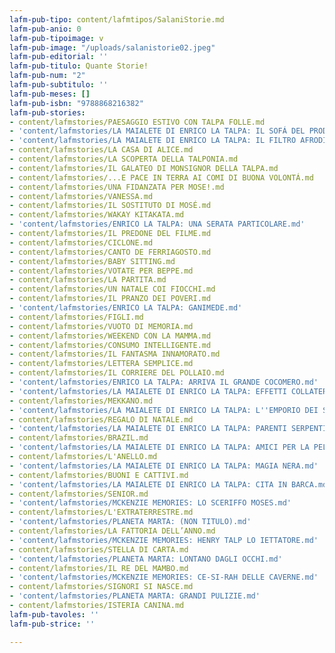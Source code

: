 ```yaml
---
lafm-pub-tipo: content/lafmtipos/SalaniStorie.md
lafm-pub-anio: 0
lafm-pub-tipoimage: v
lafm-pub-image: "/uploads/salanistorie02.jpeg"
lafm-pub-editorial: ''
lafm-pub-titulo: Quante Storie!
lafm-pub-num: "2"
lafm-pub-subtitulo: ''
lafm-pub-meses: []
lafm-pub-isbn: "9788868216382"
lafm-pub-stories:
- content/lafmstories/PAESAGGIO ESTIVO CON TALPA FOLLE.md
- 'content/lafmstories/LA MAIALETE DI ENRICO LA TALPA: IL SOFÁ DEL PRODUCTORE.md'
- 'content/lafmstories/LA MAIALETE DI ENRICO LA TALPA: IL FILTRO AFRODISIACO.md'
- content/lafmstories/LA CASA DI ALICE.md
- content/lafmstories/LA SCOPERTA DELLA TALPONIA.md
- content/lafmstories/IL GALATEO DI MONSIGNOR DELLA TALPA.md
- content/lafmstories/...E PACE IN TERRA AI COMI DI BUONA VOLONTÁ.md
- content/lafmstories/UNA FIDANZATA PER MOSE!.md
- content/lafmstories/VANESSA.md
- content/lafmstories/IL SOSTITUTO DI MOSÉ.md
- content/lafmstories/WAKAY KITAKATA.md
- 'content/lafmstories/ENRICO LA TALPA: UNA SERATA PARTICOLARE.md'
- content/lafmstories/IL PREDONE DEL FILME.md
- content/lafmstories/CICLONE.md
- content/lafmstories/CANTO DE FERRIAGOSTO.md
- content/lafmstories/BABY SITTING.md
- content/lafmstories/VOTATE PER BEPPE.md
- content/lafmstories/LA PARTITA.md
- content/lafmstories/UN NATALE COI FIOCCHI.md
- content/lafmstories/IL PRANZO DEI POVERI.md
- 'content/lafmstories/ENRICO LA TALPA: GANIMEDE.md'
- content/lafmstories/FIGLI.md
- content/lafmstories/VUOTO DI MEMORIA.md
- content/lafmstories/WEEKEND CON LA MAMMA.md
- content/lafmstories/CONSUMO INTELLIGENTE.md
- content/lafmstories/IL FANTASMA INNAMORATO.md
- content/lafmstories/LETTERA SEMPLICE.md
- content/lafmstories/IL CORRIERE DEL POLLAIO.md
- 'content/lafmstories/ENRICO LA TALPA: ARRIVA IL GRANDE COCOMERO.md'
- 'content/lafmstories/LA MAIALETE DI ENRICO LA TALPA: EFFETTI COLLATERALI.md'
- content/lafmstories/MEKKANO.md
- 'content/lafmstories/LA MAIALETE DI ENRICO LA TALPA: L''EMPORIO DEI SENSI.md'
- content/lafmstories/REGALO DI NATALE.md
- 'content/lafmstories/LA MAIALETE DI ENRICO LA TALPA: PARENTI SERPENTI.md'
- content/lafmstories/BRAZIL.md
- 'content/lafmstories/LA MAIALETE DI ENRICO LA TALPA: AMICI PER LA PELLE.md'
- content/lafmstories/L'ANELLO.md
- 'content/lafmstories/LA MAIALETE DI ENRICO LA TALPA: MAGIA NERA.md'
- content/lafmstories/BUONI E CATTIVI.md
- 'content/lafmstories/LA MAIALETE DI ENRICO LA TALPA: CITA IN BARCA.md'
- content/lafmstories/SENIOR.md
- 'content/lafmstories/MCKENZIE MEMORIES: LO SCERIFFO MOSES.md'
- content/lafmstories/L'EXTRATERRESTRE.md
- 'content/lafmstories/PLANETA MARTA: (NON TITULO).md'
- content/lafmstories/LA FATTORIA DELL’ANNO.md
- 'content/lafmstories/MCKENZIE MEMORIES: HENRY TALP LO IETTATORE.md'
- content/lafmstories/STELLA DI CARTA.md
- 'content/lafmstories/PLANETA MARTA: LONTANO DAGLI OCCHI.md'
- content/lafmstories/IL RE DEL MAMBO.md
- 'content/lafmstories/MCKENZIE MEMORIES: CE-SI-RAH DELLE CAVERNE.md'
- content/lafmstories/SIGNORI SI NASCE.md
- 'content/lafmstories/PLANETA MARTA: GRANDI PULIZIE.md'
- content/lafmstories/ISTERIA CANINA.md
lafm-pub-tavoles: ''
lafm-pub-strice: ''

---
```

